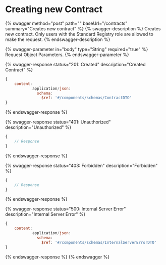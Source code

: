 # Creating new Contract

{% swagger method="post" path="" baseUrl="/contracts" summary="Creates new contract" %}
{% swagger-description %}
Creates new contract. Only users with the Standard Registry role are allowed to make the request.
{% endswagger-description %}

{% swagger-parameter in="body" type="String" required="true" %}
Request Object Parameters.
{% endswagger-parameter %}

{% swagger-response status="201: Created" description="Created Contract" %}
```javascript
{
    content:
            application/json:
              schema:
                $ref: '#/components/schemas/ContractDTO'
}
```
{% endswagger-response %}

{% swagger-response status="401: Unauthorized" description="Unauthorized" %}
```javascript
{
    // Response
}
```
{% endswagger-response %}

{% swagger-response status="403: Forbidden" description="Forbidden" %}
```javascript
{
    // Response
}
```
{% endswagger-response %}

{% swagger-response status="500: Internal Server Error" description="Internal Server Error" %}
```javascript
{
    content:
            application/json:
              schema:
                $ref: '#/components/schemas/InternalServerErrorDTO'
}
```
{% endswagger-response %}
{% endswagger %}
